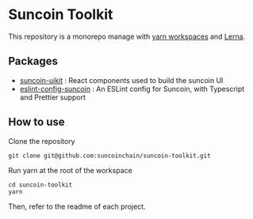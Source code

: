 # Suncoin Toolkit

This repository is a monorepo manage with [yarn workspaces](https://classic.yarnpkg.com/en/docs/workspaces/) and [Lerna](https://lerna.js.org/). 

## Packages

- [suncoin-uikit](https://github.com/suncoinchain/suncoin-toolkit/tree/master/packages/suncoin-uikit) : React components used to build the suncoin UI
- [eslint-config-suncoin](https://github.com/suncoinchain/suncoin-toolkit/tree/master/packages/eslint-config-suncoin) : An ESLint config for Suncoin, with Typescript and Prettier support

## How to use

Clone the repository 

```
git clone git@github.com:suncoinchain/suncoin-toolkit.git
```

Run yarn at the root of the workspace

```
cd suncoin-toolkit
yarn
```

Then, refer to the readme of each project.